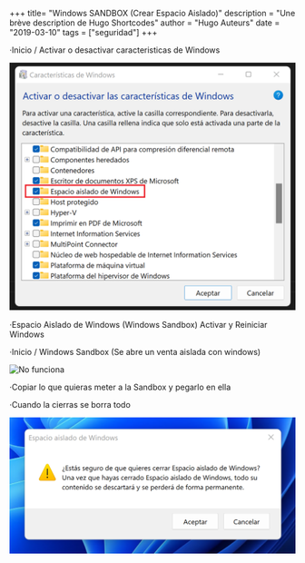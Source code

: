 +++
title= "Windows SANDBOX (Crear Espacio Aislado)"
description = "Une brève description de Hugo Shortcodes"
author = "Hugo Auteurs"
date = "2019-03-10"
tags = ["seguridad"]
+++

·Inicio / Activar o desactivar caracteristicas de Windows 

![Ventana de carateristicas de Windows con varias entradas marcadas y un recuadro indicando Espacio aislado de Windows](/images/SandBox/SandBox0.png)

·Espacio Aislado de Windows (Windows Sandbox)
Activar y Reiniciar Windows

·Inicio / Windows Sandbox (Se abre un venta aislada con windows)

![No funciona](/images/SandBox/SandBox.png)

·Copiar lo que quieras meter a la Sandbox y pegarlo en ella

·Cuando la cierras se borra todo

![No funciona](/images/SandBox/SandBox2.png)
